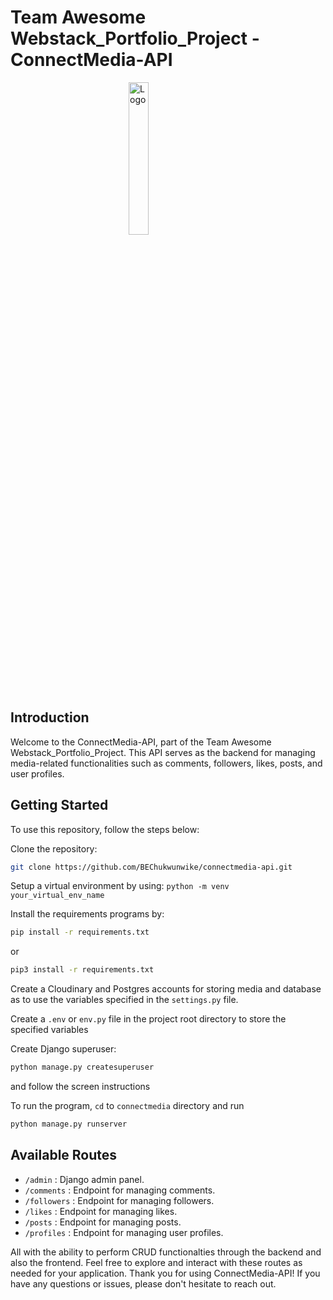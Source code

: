 # Team Awesome Webstack_Portfolio_Project - ConnectMedia-API

<img src="https://i.imgur.com/MvgPiT3.jpeg" alt="Logo" width="25%" style="display: block; margin: auto;">

## Introduction

Welcome to the ConnectMedia-API, part of the Team Awesome Webstack_Portfolio_Project. This API serves as the backend for managing media-related functionalities such as comments, followers, likes, posts, and user profiles.

## Getting Started

To use this repository, follow the steps below:

Clone the repository:

```bash
git clone https://github.com/BEChukwunwike/connectmedia-api.git
```

Setup a virtual environment by using: `python -m venv your_virtual_env_name`

Install the requirements programs by:

```bash
pip install -r requirements.txt
```

or

```bash
pip3 install -r requirements.txt
```

Create a Cloudinary and Postgres accounts for storing media and database as to use the variables specified in the `settings.py` file.

Create a `.env` or `env.py` file in the project root directory to store the specified variables

Create Django superuser:

```bash
python manage.py createsuperuser
```

and follow the screen instructions

To run the program, `cd` to `connectmedia` directory and run

```bash
python manage.py runserver
```

## Available Routes
* `/admin` : Django admin panel.
* `/comments` : Endpoint for managing comments.
* `/followers` : Endpoint for managing followers.
* `/likes` : Endpoint for managing likes.
* `/posts` : Endpoint for managing posts.
* `/profiles` : Endpoint for managing user profiles.

All with the ability to perform CRUD functionalties through the backend and also the frontend.
Feel free to explore and interact with these routes as needed for your application.
Thank you for using ConnectMedia-API! If you have any questions or issues, please don't hesitate to reach out.
